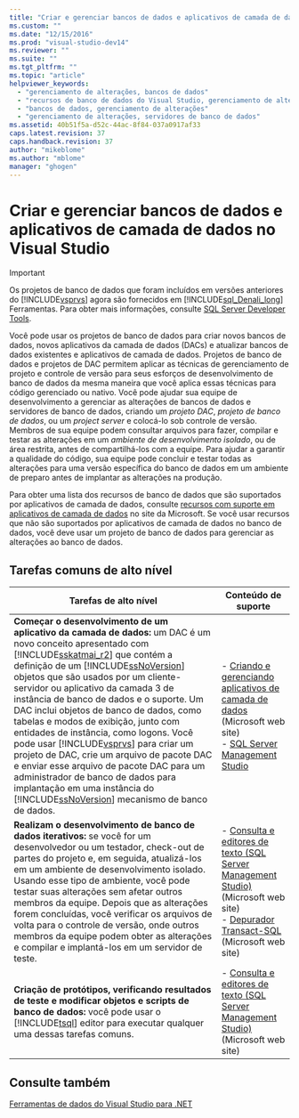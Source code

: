 ```yaml
---
title: "Criar e gerenciar bancos de dados e aplicativos de camada de dados no Visual Studio | Microsoft Docs"
ms.custom: ""
ms.date: "12/15/2016"
ms.prod: "visual-studio-dev14"
ms.reviewer: ""
ms.suite: ""
ms.tgt_pltfrm: ""
ms.topic: "article"
helpviewer_keywords: 
  - "gerenciamento de alterações, bancos de dados"
  - "recursos de banco de dados do Visual Studio, gerenciamento de alterações"
  - "bancos de dados, gerenciamento de alterações"
  - "gerenciamento de alterações, servidores de banco de dados"
ms.assetid: 40b51f5a-d52c-44ac-8f84-037a0917af33
caps.latest.revision: 37
caps.handback.revision: 37
author: "mikeblome"
ms.author: "mblome"
manager: "ghogen"
---
```

# Criar e gerenciar bancos de dados e aplicativos de camada de dados no Visual Studio
> [!IMPORTANT]
>  Os projetos de banco de dados que foram incluídos em versões anteriores do [!INCLUDE[vsprvs](../code-quality/includes/vsprvs_md.md)] agora são fornecidos em [!INCLUDE[sql_Denali_long](../data-tools/includes/sql_denali_long_md.md)] Ferramentas. Para obter mais informações, consulte [SQL Server Developer Tools](http://go.microsoft.com/fwlink/?LinkId=228126).  
  
 Você pode usar os projetos de banco de dados para criar novos bancos de dados, novos aplicativos da camada de dados \(DACs\) e atualizar bancos de dados existentes e aplicativos de camada de dados. Projetos de banco de dados e projetos de DAC permitem aplicar as técnicas de gerenciamento de projeto e controle de versão para seus esforços de desenvolvimento de banco de dados da mesma maneira que você aplica essas técnicas para código gerenciado ou nativo. Você pode ajudar sua equipe de desenvolvimento a gerenciar as alterações de bancos de dados e servidores de banco de dados, criando um *projeto DAC*, *projeto de banco de dados*, ou um *project server* e colocá\-lo sob controle de versão. Membros de sua equipe podem consultar arquivos para fazer, compilar e testar as alterações em um *ambiente de desenvolvimento isolado*, ou de área restrita, antes de compartilhá\-los com a equipe. Para ajudar a garantir a qualidade do código, sua equipe pode concluir e testar todas as alterações para uma versão específica do banco de dados em um ambiente de preparo antes de implantar as alterações na produção.  
  
 Para obter uma lista dos recursos de banco de dados que são suportados por aplicativos de camada de dados, consulte [recursos com suporte em aplicativos de camada de dados](http://go.microsoft.com/fwlink/?LinkId=164239) no site da Microsoft. Se você usar recursos que não são suportados por aplicativos de camada de dados no banco de dados, você deve usar um projeto de banco de dados para gerenciar as alterações ao banco de dados.  
  
## Tarefas comuns de alto nível  
  
|Tarefas de alto nível|Conteúdo de suporte|  
|---------------------------|-------------------------|  
|**Começar o desenvolvimento de um aplicativo da camada de dados:** um DAC é um novo conceito apresentado com [!INCLUDE[sskatmai_r2](../data-tools/includes/sskatmai_r2_md.md)] que contém a definição de um [!INCLUDE[ssNoVersion](../data-tools/includes/ssnoversion_md.md)] objetos que são usados por um cliente\-servidor ou aplicativo da camada 3 de instância de banco de dados e o suporte. Um DAC inclui objetos de banco de dados, como tabelas e modos de exibição, junto com entidades de instância, como logons. Você pode usar [!INCLUDE[vsprvs](../code-quality/includes/vsprvs_md.md)] para criar um projeto de DAC, crie um arquivo de pacote DAC e enviar esse arquivo de pacote DAC para um administrador de banco de dados para implantação em uma instância do [!INCLUDE[ssNoVersion](../data-tools/includes/ssnoversion_md.md)] mecanismo de banco de dados.|-   [Criando e gerenciando aplicativos de camada de dados](http://go.microsoft.com/fwlink/?LinkId=160741) \(Microsoft web site\)<br />-   [SQL Server Management Studio](http://go.microsoft.com/fwlink/?LinkId=227328)|  
|**Realizam o desenvolvimento de banco de dados iterativos:** se você for um desenvolvedor ou um testador, check\-out de partes do projeto e, em seguida, atualizá\-los em um ambiente de desenvolvimento isolado. Usando esse tipo de ambiente, você pode testar suas alterações sem afetar outros membros da equipe. Depois que as alterações forem concluídas, você verificar os arquivos de volta para o controle de versão, onde outros membros da equipe podem obter as alterações e compilar e implantá\-los em um servidor de teste.|-   [Consulta e editores de texto \(SQL Server Management Studio\)](http://go.microsoft.com/fwlink/?LinkId=227327) \(Microsoft web site\)<br />-   [Depurador Transact\-SQL](http://go.microsoft.com/fwlink/?LinkId=227324) \(Microsoft web site\)|  
|**Criação de protótipos, verificando resultados de teste e modificar objetos e scripts de banco de dados:** você pode usar o [!INCLUDE[tsql](../data-tools/includes/tsql_md.md)] editor para executar qualquer uma dessas tarefas comuns.|-   [Consulta e editores de texto \(SQL Server Management Studio\)](http://go.microsoft.com/fwlink/?LinkId=227327) \(Microsoft web site\)|  
  
## Consulte também  
 [Ferramentas de dados do Visual Studio para .NET](../data-tools/visual-studio-data-tools-for-dotnet.md)